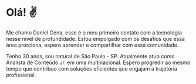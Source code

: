
# Olá! ✌️

Me chamo Daniel Cena, esse é o meu primeiro contato com a tecnologia nesse nível de profundidade. Estou empolgado com os desafios que essa área prorciona, espero aprender e compartilhar com essa comunidade.

Tenho 30 anos, sou natural de São Paulo - SP. Atualmente atuo como Analista de Conteúdo Jr. em uma multinacional. Espero progredir ao mesmo tempo que contribuo com soluções eficientes que engajam a trajetória profissional.
